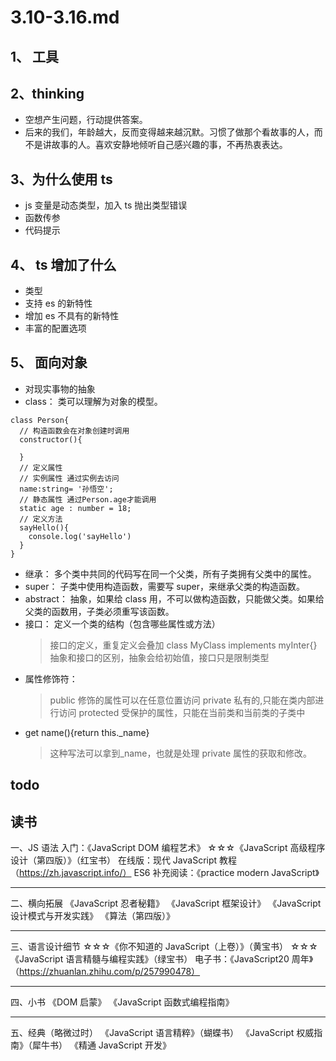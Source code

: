 # 3.10-3.16.md

## 1、 工具

## 2、thinking

- 空想产生问题，行动提供答案。
- 后来的我们，年龄越大，反而变得越来越沉默。习惯了做那个看故事的人，而不是讲故事的人。喜欢安静地倾听自己感兴趣的事，不再热衷表达。

## 3、为什么使用 ts

- js 变量是动态类型，加入 ts 抛出类型错误
- 函数传参
- 代码提示

## 4、 ts 增加了什么

- 类型
- 支持 es 的新特性
- 增加 es 不具有的新特性
- 丰富的配置选项

## 5、 面向对象

- 对现实事物的抽象
- class： 类可以理解为对象的模型。

```JS
class Person{
  // 构造函数会在对象创建时调用
  constructor(){

  }
  // 定义属性
  // 实例属性 通过实例去访问
  name:string= '孙悟空';
  // 静态属性 通过Person.age才能调用
  static age : number = 18;
  // 定义方法
  sayHello(){
    console.log('sayHello')
  }
}
```

- 继承：
  多个类中共同的代码写在同一个父类，所有子类拥有父类中的属性。
- super：
  子类中使用构造函数，需要写 super，来继承父类的构造函数。
- abstract：
  抽象，如果给 class 用，不可以做构造函数，只能做父类。如果给父类的函数用，子类必须重写该函数。
- 接口： 定义一个类的结构（包含哪些属性或方法）
  > 接口的定义，重复定义会叠加
  > class MyClass implements myInter{}
  > 抽象和接口的区别，抽象会给初始值，接口只是限制类型
- 属性修饰符：
  > public 修饰的属性可以在任意位置访问
  > private 私有的,只能在类内部进行访问
  > protected 受保护的属性，只能在当前类和当前类的子类中
- get name(){return this.\_name}
  > 这种写法可以拿到\_name，也就是处理 private 属性的获取和修改。

## todo

## 读书

一、JS 语法
入门：《JavaScript DOM 编程艺术》
☆☆☆《JavaScript 高级程序设计（第四版）》（红宝书）
在线版：现代 JavaScript 教程 （https://zh.javascript.info/）
ES6 补充阅读：《practice modern JavaScript》

---

二、横向拓展
《JavaScript 忍者秘籍》
《JavaScript 框架设计》
《JavaScript 设计模式与开发实践》
《算法（第四版）》

---

三、语言设计细节
☆☆☆《你不知道的 JavaScript（上卷）》（黄宝书）
☆☆☆《JavaScript 语言精髓与编程实践》（绿宝书）
电子书：《JavaScript20 周年》（https://zhuanlan.zhihu.com/p/257990478）

---

四、小书
《DOM 启蒙》
《JavaScript 函数式编程指南》

---

五、经典（略微过时）
《JavaScript 语言精粹》（蝴蝶书）
《JavaScript 权威指南》（犀牛书）
《精通 JavaScript 开发》
